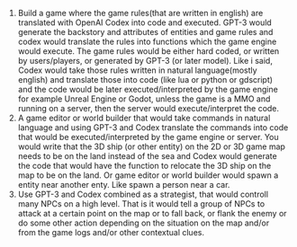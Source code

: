1.  Build a game where the game rules(that are written in english) are translated with OpenAI Codex into code and executed. GPT-3 would generate the backstory and attributes of entities and game rules and codex would translate the rules into functions which the game engine would execute. The game rules would be either hard coded, or written by users/players, or generated by GPT-3 (or later model). Like i said, Codex would take those rules written in natural language(mostly english) and translate those into code (like lua or python or gdscript) and the code would be later executed/interpreted by the game engine for example Unreal Engine or Godot, unless the game is a MMO and running on a server, then the server would execute/interpret the code.
2.  A game editor or world builder that would take commands in natural language and using GPT-3 and Codex translate the commands into code that would be executed/interpreted by the game engine or server. You would write that the 3D ship (or other entity) on the 2D or 3D game map needs to be on the land instead of the sea and Codex would generate the code that would have the function to relocate the 3D ship on the map to be on the land. Or game editor or world builder would spawn a entity near another enty. Like spawn a person near a car. 
3.  Use GPT-3 and Codex combined as a strategist, that would controll many NPCs on a high level. That is it would tell a group of NPCs to attack at a certain point on the map or to fall back, or flank the enemy or do some other action depending on the situation on the map and/or from the game logs and/or other contextual clues.
